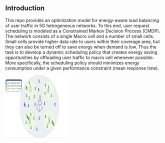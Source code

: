 ## Introduction

This repo provides an optimization model for energy-aware load balancing of 
user traffic in 5G hetrogeneous networks. To this end, user request scheduling 
is modeled as a Constrained Markov Decision Process (CMDP). The network consists
of a single Macro cell and a number of small cells. Small cells provide higher
data rate to users within their coverage area, but they can also be turned off 
to save energy when demand is low. Thus the task is to develop a dynamic scheduling 
policy that creates energy saving opportunities by offloading user traffic to macro 
cell whenever possible. More specifically, the scheduling policy should minimizes 
energy consumption under a given performance constraint (mean response time).

<img src="hetnet-model.png" alt="perHr" style="width: 200px; height: 200px" />

